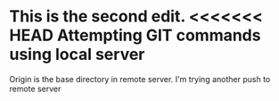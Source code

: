 This is the second edit.
<<<<<<< HEAD
Attempting GIT commands using local server
=======
Origin is the base directory in remote server.
I'm trying another push to remote server
